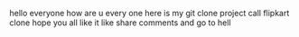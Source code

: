 hello everyone how are u
every one here is my git clone project call flipkart clone
hope you all like it like share comments and go to hell 

